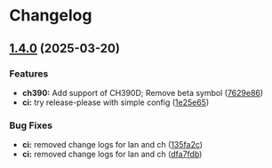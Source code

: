 # Changelog

## [1.4.0](https://github.com/kostaond/esp-eth-drivers/compare/ch390@v1.3.0...ch390@v1.4.0) (2025-03-20)


### Features

* **ch390:** Add support of CH390D; Remove beta symbol ([7629e86](https://github.com/kostaond/esp-eth-drivers/commit/7629e86b2ddfe629e5fe89335b02d033779118e8))
* **ci:** try release-please with simple config ([1e25e65](https://github.com/kostaond/esp-eth-drivers/commit/1e25e65b125889cfa08c3c9b86590722e800782c))


### Bug Fixes

* **ci:** removed change logs for lan and ch ([135fa2c](https://github.com/kostaond/esp-eth-drivers/commit/135fa2c5f9cf2e92d005272f1d9d2d0feee37121))
* **ci:** removed change logs for lan and ch ([dfa7fdb](https://github.com/kostaond/esp-eth-drivers/commit/dfa7fdb450244b08b51e1e52934ac4302408056c))
